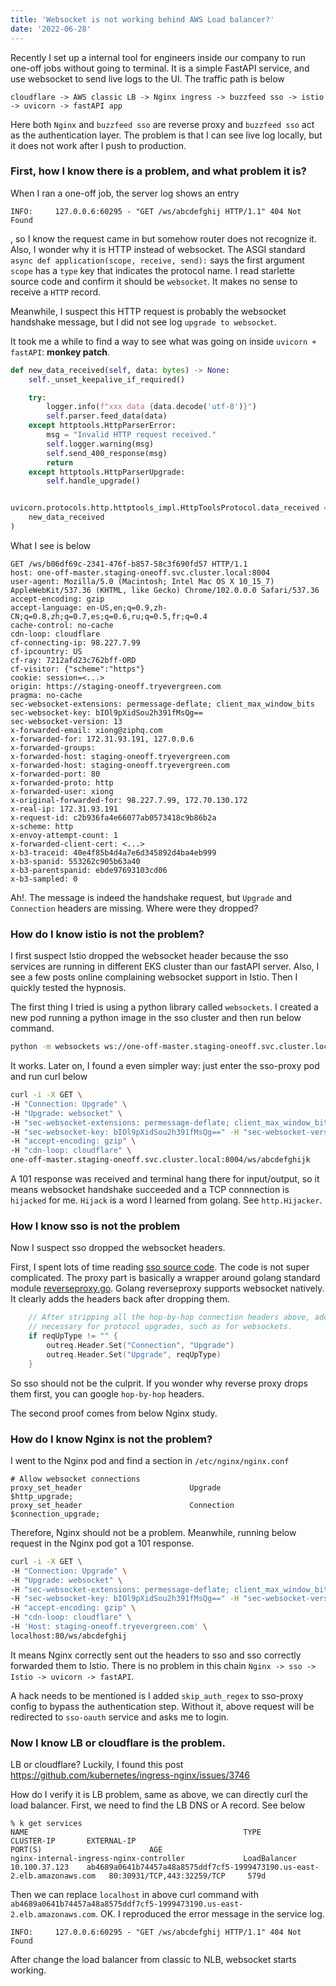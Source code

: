 ```yaml
---
title: 'Websocket is not working behind AWS Load balancer?'
date: '2022-06-28'
---
```


Recently I set up a internal tool for engineers inside our company to run one-off jobs
without going to terminal. It is a simple FastAPI service, and use websocket to send 
live logs to the UI. 
The traffic path is below
```
cloudflare -> AWS classic LB -> Nginx ingress -> buzzfeed sso -> istio -> uvicorn -> fastAPI app
```
Here both `Nginx` and `buzzfeed sso` are reverse proxy and `buzzfeed sso` act as the authentication layer.
The problem is that I can see live log locally, but it does not work after I push to production.

### First, how I know there is a problem, and what problem it is?
When I ran a one-off job, the server log shows an entry 
```
INFO:     127.0.0.6:60295 - "GET /ws/abcdefghij HTTP/1.1" 404 Not Found
```
, so I know the request came in but somehow router 
does not recognize it. Also, I wonder why it is HTTP instead of websocket.
The ASGI standard `async def application(scope, receive, send):` says the first
argument `scope` has a `type` key that indicates the protocol name. I read
starlette source code and confirm it should be `websocket`. It makes no sense
to receive a `HTTP` record.

Meanwhile, I suspect this HTTP request is probably the websocket handshake 
message, but I did not see log `upgrade to websocket`.

It took me a while to find a way to see what was going on inside 
`uvicorn + fastAPI`: **monkey patch**.
```python
def new_data_received(self, data: bytes) -> None:
    self._unset_keepalive_if_required()

    try:
        logger.info(f"xxx data {data.decode('utf-8')}")
        self.parser.feed_data(data)
    except httptools.HttpParserError:
        msg = "Invalid HTTP request received."
        self.logger.warning(msg)
        self.send_400_response(msg)
        return
    except httptools.HttpParserUpgrade:
        self.handle_upgrade()


uvicorn.protocols.http.httptools_impl.HttpToolsProtocol.data_received = (
    new_data_received
)
```
What I see is below
```
GET /ws/b06df69c-2341-476f-b857-58c3f690fd57 HTTP/1.1
host: one-off-master.staging-oneoff.svc.cluster.local:8004
user-agent: Mozilla/5.0 (Macintosh; Intel Mac OS X 10_15_7) AppleWebKit/537.36 (KHTML, like Gecko) Chrome/102.0.0.0 Safari/537.36
accept-encoding: gzip
accept-language: en-US,en;q=0.9,zh-CN;q=0.8,zh;q=0.7,es;q=0.6,ru;q=0.5,fr;q=0.4
cache-control: no-cache
cdn-loop: cloudflare
cf-connecting-ip: 98.227.7.99
cf-ipcountry: US
cf-ray: 7212afd23c762bff-ORD
cf-visitor: {"scheme":"https"}
cookie: session=<...>
origin: https://staging-oneoff.tryevergreen.com
pragma: no-cache
sec-websocket-extensions: permessage-deflate; client_max_window_bits
sec-websocket-key: bIOl9pXidSou2h391fMsQg==
sec-websocket-version: 13
x-forwarded-email: xiong@ziphq.com
x-forwarded-for: 172.31.93.191, 127.0.0.6
x-forwarded-groups: 
x-forwarded-host: staging-oneoff.tryevergreen.com
x-forwarded-host: staging-oneoff.tryevergreen.com
x-forwarded-port: 80
x-forwarded-proto: http
x-forwarded-user: xiong
x-original-forwarded-for: 98.227.7.99, 172.70.130.172
x-real-ip: 172.31.93.191
x-request-id: c2b936fa4e66077ab0573418c9b86b2a
x-scheme: http
x-envoy-attempt-count: 1
x-forwarded-client-cert: <...>
x-b3-traceid: 40e4f85b4d4a7e6d345892d4ba4eb999
x-b3-spanid: 553262c905b63a40
x-b3-parentspanid: ebde97693103cd06
x-b3-sampled: 0

```
Ah!. The message is indeed the handshake request, but `Upgrade` and `Connection`
headers are missing. Where were they dropped?

### How do I know istio is not the problem?
I first suspect Istio dropped the websocket header because the sso services 
are running in different EKS cluster than our fastAPI server.
Also, I see a few posts online complaining websocket support in Istio.
Then I quickly tested the hypnosis.

The first thing I tried is using a python library called `websockets`. I 
created a new pod running a python image in the sso cluster and then run below
command.
```bash
python -m websockets ws://one-off-master.staging-oneoff.svc.cluster.local:8004/ws/9adef6d1-0a43-4a9a-928c-7cc582f90051
```
It works.
Later on, I found a even simpler way: just enter the sso-proxy pod and run curl
below
```bash
curl -i -X GET \
-H "Connection: Upgrade" \
-H "Upgrade: websocket" \
-H "sec-websocket-extensions: permessage-deflate; client_max_window_bits" \
-H "sec-websocket-key: bIOl9pXidSou2h391fMsQg==" -H "sec-websocket-version: 13" \
-H "accept-encoding: gzip" \
-H "cdn-loop: cloudflare" \
one-off-master.staging-oneoff.svc.cluster.local:8004/ws/abcdefghijk
```
A 101 response was received and terminal hang there for input/output, so 
it means websocket handshake succeeded and a TCP connnection is `hijacked` 
for me. `Hijack` is a word I learned from golang. See `http.Hijacker`.


### How I know sso is not the problem
Now I suspect sso dropped the websocket headers.

First, I spent lots of time reading 
[sso source code](https://github.com/buzzfeed/sso). The code is not super 
complicated. The proxy part is basically a wrapper around golang standard 
module [reverseproxy.go](https://go.dev/src/net/http/httputil/reverseproxy.go).
Golang reverseproxy supports websocket natively. It clearly adds the headers 
back after dropping them.
```go
	// After stripping all the hop-by-hop connection headers above, add back any
	// necessary for protocol upgrades, such as for websockets.
	if reqUpType != "" {
		outreq.Header.Set("Connection", "Upgrade")
		outreq.Header.Set("Upgrade", reqUpType)
	}
```
So sso should not be the culprit. If you wonder why reverse proxy drops 
them first,
you can google `hop-by-hop` headers.

The second proof comes from below Nginx study.

### How do I know Nginx is not the problem?
I went to the Nginx pod and find a section in `/etc/nginx/nginx.conf`
```
# Allow websocket connections
proxy_set_header                        Upgrade           $http_upgrade;
proxy_set_header                        Connection        $connection_upgrade;
```
Therefore, Nginx should not be a problem. 
Meanwhile, running below request in the Nginx pod got a 101 response. 

```bash
curl -i -X GET \
-H "Connection: Upgrade" \
-H "Upgrade: websocket" \
-H "sec-websocket-extensions: permessage-deflate; client_max_window_bits" \
-H "sec-websocket-key: bIOl9pXidSou2h391fMsQg==" -H "sec-websocket-version: 13" \
-H "accept-encoding: gzip" \
-H "cdn-loop: cloudflare" \
-H 'Host: staging-oneoff.tryevergreen.com' \
localhost:80/ws/abcdefghij
```
It means Nginx correctly sent out the headers to sso and sso correctly 
forwarded them to Istio. There is no problem in this chain 
`Nginx -> sso -> Istio -> uvicorn -> fastAPI`.

A hack needs to be mentioned is I added `skip_auth_regex` to sso-proxy 
config to bypass the authentication step. Without it, above request will be 
redirected to `sso-oauth` service and asks me to login.

### Now I know LB or cloudflare is the problem. 

LB or cloudflare? Luckily, I found this post 
https://github.com/kubernetes/ingress-nginx/issues/3746

How do I verify it is LB problem, same as above, we can directly curl the 
load balancer. First, we need to find the LB DNS or A record. See below
```
% k get services
NAME                                                TYPE           CLUSTER-IP       EXTERNAL-IP                                                               PORT(S)                        AGE
nginx-internal-ingress-nginx-controller             LoadBalancer   10.100.37.123    ab4689a0641b74457a48a8575ddf7cf5-1999473190.us-east-2.elb.amazonaws.com   80:30931/TCP,443:32259/TCP     579d
```
Then we can replace `localhost` in above curl command with
`ab4689a0641b74457a48a8575ddf7cf5-1999473190.us-east-2.elb.amazonaws.com`.
OK. I reproduced the error message in the service log.
```
INFO:     127.0.0.6:60295 - "GET /ws/abcdefghij HTTP/1.1" 404 Not Found
```

After change the load balancer from classic to NLB, websocket starts working. 
